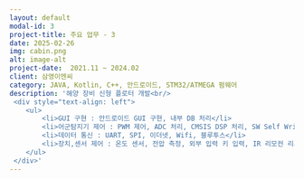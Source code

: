 ```yaml
---
layout: default
modal-id: 3
project-title: 주요 업무 - 3
date: 2025-02-26
img: cabin.png
alt: image-alt
project-date:  2021.11 ~ 2024.02
client: 삼영이엔씨
category: JAVA, Kotlin, C++, 안드로이드, STM32/ATMEGA 펌웨어
description: '해양 장비 신형 플로터 개발<br/>
 <div style="text-align: left">
    <ul>
        <li>GUI 구현 : 안드로이드 GUI 구현, 내부 DB 처리</li>
        <li>어군탐지기 제어 : PWM 제어, ADC 처리, CMSIS DSP 처리, SW Self Writing 구현</li>
        <li>데이터 통신 : UART, SPI, 이더넷, Wifi, 블루투스</li>
        <li>장치,센서 제어 : 온도 센서, 전압 측정, 외부 입력 키 입력, IR 리모컨 리시버</li>
    </ul>
 </div>'
---
```

